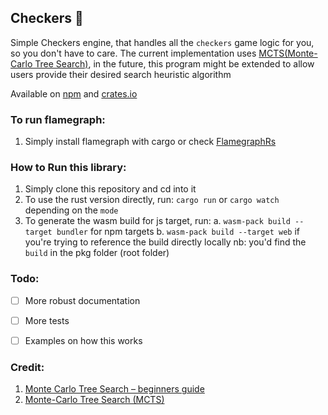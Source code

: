 ## Checkers 🦅
Simple Checkers engine, that handles all the `checkers` game logic for you, so you don't have to care.
The current implementation uses [MCTS(Monte-Carlo Tree Search)](https://gibberblot.github.io/rl-notes/single-agent/mcts.html), in the future, this program might be extended to allow users provide their desired search heuristic algorithm

Available on [npm](https://www.npmjs.com/package/tiqtak) and [crates.io](https://www.npmjs.com/package/tiqtak)

### To run flamegraph:
1. Simply install flamegraph with cargo or check [FlamegraphRs](https://github.com/flamegraph-rs/flamegraph?tab=readme-ov-file#macos)


### How to Run this library:
1. Simply clone this repository and cd into it
2. To use the rust version directly, run: `cargo run` or `cargo watch` depending on the `mode`
3. To generate the wasm build for js target, run: 
    a. `wasm-pack build --target bundler` for npm targets
    b. `wasm-pack build --target web` if you're trying to reference the build directly locally
    nb: you'd find the `build` in the pkg folder (root folder)



### Todo:
- [ ] More robust documentation
- [ ] More tests
- [ ] Examples on how this works


### Credit:
1. [Monte Carlo Tree Search – beginners guide](https://int8.io/monte-carlo-tree-search-beginners-guide/)
2. [Monte-Carlo Tree Search (MCTS)](https://gibberblot.github.io/rl-notes/single-agent/mcts.html)